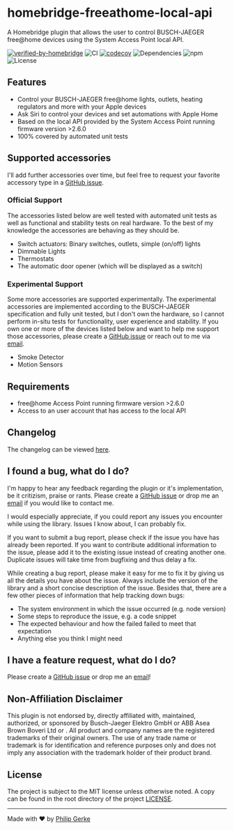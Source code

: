 # homebridge-freeathome-local-api

A Homebridge plugin that allows the user to control BUSCH-JAEGER free@home devices using the System Access Point local API.

[![verified-by-homebridge](https://badgen.net/badge/homebridge/verified/purple)](https://github.com/homebridge/homebridge/wiki/Verified-Plugins)
![CI](https://img.shields.io/github/workflow/status/pgerke/homebridge-freeathome-local-api/Continuous%20Integration?style=flat-square)
[![codecov](https://codecov.io/gh/pgerke/homebridge-freeathome-local-api/branch/main/graph/badge.svg?token=V5ICB2MGH0)](https://codecov.io/gh/pgerke/homebridge-freeathome-local-api)
![Dependencies](https://img.shields.io/librariesio/release/npm/homebridge-freeathome-local-api?style=flat-square)
![npm](https://img.shields.io/npm/v/homebridge-freeathome-local-api?style=flat-square)
![License](https://img.shields.io/github/license/pgerke/homebridge-freeathome-local-api?style=flat-square)

## Features

- Control your BUSCH-JAEGER free@home lights, outlets, heating regulators and more with your Apple devices
- Ask Siri to control your devices and set automations with Apple Home
- Based on the local API provided by the System Access Point running firmware version >2.6.0
- 100% covered by automated unit tests

## Supported accessories

I'll add further accessories over time, but feel free to request your favorite accessory type in a [GitHub issue](https://github.com/pgerke/homebridge-freeathome-local-api/issues).

### Official Support

The accessories listed below are well tested with automated unit tests as well as functional and stability tests on real hardware. To the best of my knowledge the accessories are behaving as they should be.

- Switch actuators: Binary switches, outlets, simple (on/off) lights
- Dimmable Lights
- Thermostats
- The automatic door opener (which will be displayed as a switch)

### Experimental Support

Some more accessories are supported experimentally. The experimental accessories are implemented according to the BUSCH-JAEGER specification and fully unit tested, but I don't own the hardware, so I cannot perform in-situ tests for functionality, user experience and stability. If you own one or more of the devices listed below and want to help me support those accessories, please create a [GitHub issue](https://github.com/pgerke/homebridge-freeathome-local-api/issues) or reach out to me via [email](mailto:info@philipgerke.com).

- Smoke Detector
- Motion Sensors

## Requirements

- free@home Access Point running firmware version >2.6.0
- Access to an user account that has access to the local API

## Changelog

The changelog can be viewed [here](CHANGELOG.md).

## I found a bug, what do I do?

I'm happy to hear any feedback regarding the plugin or it's implementation, be it critizism, praise or rants. Please create a [GitHub issue](https://github.com/pgerke/homebridge-freeathome-local-api/issues) or drop me an [email](mailto:info@philipgerke.com) if you would like to contact me.

I would especially appreciate, if you could report any issues you encounter while using the library. Issues I know about, I can probably fix.

If you want to submit a bug report, please check if the issue you have has already been reported. If you want to contribute additional information to the issue, please add it to the existing issue instead of creating another one. Duplicate issues will take time from bugfixing and thus delay a fix.

While creating a bug report, please make it easy for me to fix it by giving us all the details you have about the issue. Always include the version of the library and a short concise description of the issue. Besides that, there are a few other pieces of information that help tracking down bugs:

- The system environment in which the issue occurred (e.g. node version)
- Some steps to reproduce the issue, e.g. a code snippet
- The expected behaviour and how the failed failed to meet that expectation
- Anything else you think I might need

## I have a feature request, what do I do?

Please create a [GitHub issue](https://github.com/pgerke/homebridge-freeathome-local-apihomebridge-freeathome-local-api/issues) or drop me an [email](mailto:info@philipgerke.com)!

## Non-Affiliation Disclaimer

This plugin is not endorsed by, directly affiliated with, maintained, authorized, or sponsored by Busch-Jaeger Elektro GmbH or ABB Asea Brown Boveri Ltd or . All product and company names are the registered trademarks of their original owners. The use of any trade name or trademark is for identification and reference purposes only and does not imply any association with the trademark holder of their product brand.

## License

The project is subject to the MIT license unless otherwise noted. A copy can be found in the root directory of the project [LICENSE](./LICENSE).

<hr>

Made with ❤️ by [Philip Gerke](https://github.com/pgerke)
